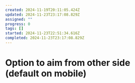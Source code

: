 ```yaml
---
created: 2024-11-19T20:11:05.424Z
updated: 2024-11-23T23:17:08.829Z
assigned: ""
progress: 0
tags: []
started: 2024-11-23T22:51:34.616Z
completed: 2024-11-23T23:17:08.829Z
---
```


# Option to aim from other side (default on mobile)
